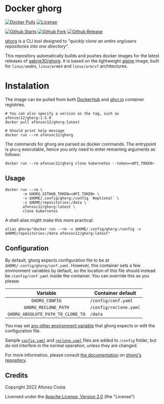 # Docker ghorg

[![Docker Pulls](https://img.shields.io/docker/pulls/afonsoc12/ghorg?logo=docker)](https://hub.docker.com/repository/docker/afonsoc12/ghorg)
[![License](https://img.shields.io/badge/License-Apache%202.0-blue.svg)](https://opensource.org/licenses/Apache-2.0)

[![Github Starts](https://img.shields.io/github/stars/afonsoc12/docker-ghorg?logo=github)](https://github.com/afonsoc12/docker-ghorg)
[![Github Fork](https://img.shields.io/github/forks/afonsoc12/docker-ghorg?logo=github)](https://github.com/afonsoc12/docker-ghorg)
[![Github Release](https://img.shields.io/github/v/release/afonsoc12/docker-ghorg?logo=github)](https://github.com/afonsoc12/docker-ghorg/releases)

[ghorg](https://github.com/gabrie30/ghorg) is a CLI tool designed to *"quickly clone an entire org/users repositories into one directory"*.

This repository automatically builds and pushes docker images for the latest releases of [gabrie30/ghorg](https://github.com/gabrie30/ghorg). It is based on the lightweight [alpine](https://hub.docker.com/_/alpine) image, built for `linux/amd64`, `linux/arm64` and `linux/arm/v7` architectures.

# Instalation

The image can be pulled from both [DockerHub](https://hub.docker.com/r/afonsoc12/ghorg) and [ghcr.io](https://github.com/afonsoc12/docker-ghorg/pkgs/container/ghorg) container registries.

```shell
# You can also specify a version as the tag, such as afonsoc12/ghorg:1.5.0
docker pull afonsoc12/ghorg:latest

# Should print help message
docker run --rm afonsoc12/ghorg
```

The commands for ghorg are parsed as docker commands. The entrypoint is `ghorg` executable, hence you only need to enter remaining arguments as follows:

```shell
docker run --rm afonsoc12/ghorg clone kubernetes --token=<API_TOKEN>
```

## Usage

```shell
docker run --rm \
        -e GHORG_GITHUB_TOKEN=<API_TOKEN> \
        -v $HOME/.config/ghorg:/config `#optional` \
        -v $HOME/repositories:/data \
        afonsoc12/ghorg:latest \
        clone kubernetes
```

A shell alias might make this more practical:

```shell
alias ghorg="docker run --rm -v $HOME/.config/ghorg:/config -v $HOME/repositories:/data afonsoc12/ghorg:latest"
```

## Configuration

By default, ghorg expects configuration file to be at `$HOME/.config/ghorg/conf.yaml`. However, this container sets a few environment variables by default, so the location of this file should instead be `/config/conf.yaml` inside the container. You can override this as you please:

| Variable | Container default |
| :----: | --- |
| `GHORG_CONFIG` | `/config/conf.yaml` |
| `GHORG_RECLONE_PATH` | `/config/reclone.yaml` |
| `GHORG_ABSOLUTE_PATH_TO_CLONE_TO` | `/data` |

You may set [any other environment variable](https://github.com/gabrie30/ghorg/blob/master/sample-conf.yaml) that ghorg expects or edit the configuration file.

Sample [`config.yaml`](https://github.com/gabrie30/ghorg/blob/master/sample-conf.yaml) and [`reclone.yaml`](https://github.com/gabrie30/ghorg/blob/master/sample-reclone.yaml) files are added to `/config` folder, but do not interfere in the normal operation, unless they are changed.

For more information, please consult [the documentation](https://github.com/gabrie30/ghorg#readme) on [ghorg's repository](https://github.com/gabrie30/ghorg).


## Credits

Copyright 2022 Afonso Costa

Licensed under the [Apache License, Version 2.0](https://github.com/afonsoc12/docker-ghorg/blob/master/LICENSE) (the "License")
